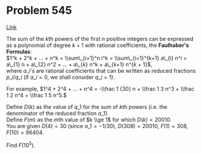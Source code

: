# Problem 545

[Link](https://projecteuler.net/problem=545)

The sum of the $k$th powers of the first $n$ positive integers can be expressed as a polynomial of degree $k+1$ with rational coefficients, the **Faulhaber's Formulas**:  
$1^k + 2^k + ... + n^k = \\sum\_{i=1}^n i^k = \\sum\_{i=1}^{k+1} a\_{i} n^i = a\_{1} n + a\_{2} n^2 + ... + a\_{k} n^k + a\_{k+1} n^{k + 1}$,  
where $a\_i$'s are rational coefficients that can be written as reduced fractions $p\_i/q\_i$ (if $a\_i = 0$, we shall consider $q\_i = 1$).

For example, $1^4 + 2^4 + ... + n^4 = -\\frac 1 {30} n + \\frac 1 3 n^3 + \\frac 1 2 n^4 + \\frac 1 5 n^5.$

Define $D(k)$ as the value of $q\_1$ for the sum of $k$th powers (i.e. the denominator of the reduced fraction $a\_1$).  
Define $F(m)$ as the $m$th value of $k \\ge 1$ for which $D(k) = 20010$.  
You are given $D(4) = 30$ (since $a\_1 = -1/30$), $D(308) = 20010$, $F(1) = 308$, $F(10) = 96404$.

Find $F(10^5)$.
